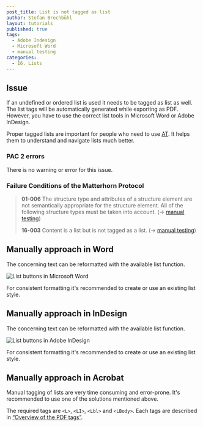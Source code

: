 ```yaml
---
post_title: List is not tagged as list
author: Stefan Brechbühl
layout: tutorials
published: true
tags:
  - Adobe Indesign
  - Microsoft Word
  - manual testing
categories:
  - 16. Lists
---
```

## Issue

If an undefined or ordered list is used it needs to be tagged as list as well. The list tags will be automatically generated while exporting as PDF. However, you have to use the correct list tools in Microsoft Word or Adobe InDesign.

Proper tagged lists are important for people who need to use [AT](https://accessible-pdf.info/en/glossary/#assistive-technology). It helps them to understand and navigate lists much better.

### PAC 2 errors

There is no warning or error for this issue.

### Failure Conditions of the Matterhorn Protocol

> **01-006** The structure type and attributes of a structure element are not semantically appropriate for the structure element. All of the following structure types must be taken into account. (→ [manual testing](https://accessible-pdf.info/en/glossary/#manual-testing))
> 
> **16-003** Content is a list but is not tagged as a list. (→ [manual testing](https://accessible-pdf.info/en/glossary/#manual-testing))

## Manually approach in Word

The concerning text can be reformatted with the available list function. 

![List buttons in Microsoft Word](https://accessible-pdf.info/content/uploads/word_list_icons.png)

For consistent formatting it's recommended to create or use an existing list style.

## Manually approach in InDesign

The concerning text can be reformatted with the available list function. 

![List buttons in Adobe InDesign](https://accessible-pdf.info/content/uploads/indesign_list_icons.png)

For consistent formatting it's recommended to create or use an existing list style.

## Manually approach in Acrobat

Manual tagging of lists are very time consuming and error-prone. It's recommended to use one of the solutions mentioned above.

The required tags are `<L>`, `<LI>`, `<Lbl>` and `<LBody>`. Each tags are described in [“Overview of the PDF tags”](https://accessible-pdf.info/en/basics/overview-of-the-pdf-tags/).